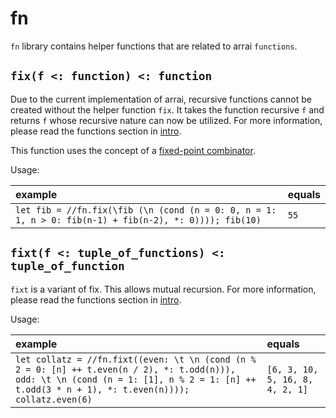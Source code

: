 # fn

`fn` library contains helper functions that are related to arrai `functions`.

## `fix(f <: function) <: function`

Due to the current implementation of arrai, recursive functions cannot be created
without the helper function `fix`. It takes the function recursive `f` and returns
`f` whose recursive nature can now be utilized. For more information, please read
the functions section in [intro](intro.md).

This function uses the concept of a [fixed-point combinator](https://en.wikipedia.org/wiki/Fixed-point_combinator).

Usage:

| example | equals |
|:-|:-|
| `let fib = //fn.fix(\fib (\n (cond (n = 0: 0, n = 1: 1, n > 0: fib(n-1) + fib(n-2), *: 0)))); fib(10)` | `55` |

## `fixt(f <: tuple_of_functions) <: tuple_of_function`

`fixt` is a variant of fix. This allows mutual recursion. For more information, please read the functions section in [intro](intro.md).

Usage:

| example | equals |
|:-|:-|
| `let collatz = //fn.fixt((even: \t \n (cond (n % 2 = 0: [n] ++ t.even(n / 2), *: t.odd(n))), odd: \t \n (cond (n = 1: [1], n % 2 = 1: [n] ++ t.odd(3 * n + 1), *: t.even(n)))); collatz.even(6)`| `[6, 3, 10, 5, 16, 8, 4, 2, 1]` |
